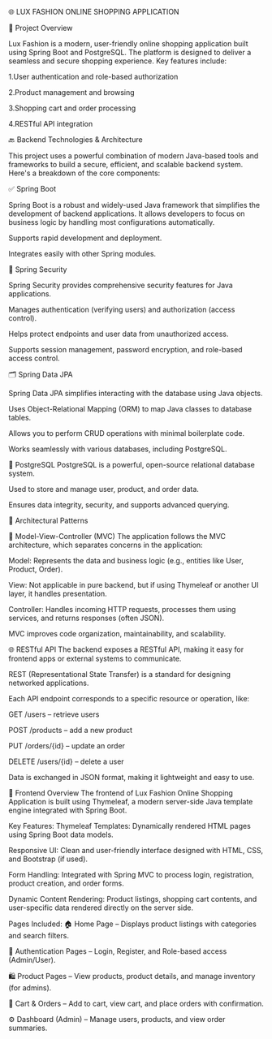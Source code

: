 🌐 LUX FASHION ONLINE SHOPPING APPLICATION

📄 Project Overview


Lux Fashion is a modern, user-friendly online shopping application built using Spring Boot and PostgreSQL. The platform is designed to deliver a seamless and secure shopping experience.
Key features include:

1.User authentication and role-based authorization

2.Product management and browsing

3.Shopping cart and order processing

4.RESTful API integration

🔙 Backend Technologies & Architecture

This project uses a powerful combination of modern Java-based tools and frameworks to build a secure, efficient, and scalable backend system. Here's a breakdown of the core components:

✅ Spring Boot

Spring Boot is a robust and widely-used Java framework that simplifies the development of backend applications. It allows developers to focus on business logic by handling most configurations automatically.

Supports rapid development and deployment.

Integrates easily with other Spring modules.

🔐 Spring Security

Spring Security provides comprehensive security features for Java applications.

Manages authentication (verifying users) and authorization (access control).

Helps protect endpoints and user data from unauthorized access.

Supports session management, password encryption, and role-based access control.

🗂️ Spring Data JPA

Spring Data JPA simplifies interacting with the database using Java objects.

Uses Object-Relational Mapping (ORM) to map Java classes to database tables.

Allows you to perform CRUD operations with minimal boilerplate code.

Works seamlessly with various databases, including PostgreSQL.

🐘 PostgreSQL
PostgreSQL is a powerful, open-source relational database system.

Used to store and manage user, product, and order data.

Ensures data integrity, security, and supports advanced querying.

🧱 Architectural Patterns

🧭 Model-View-Controller (MVC)
The application follows the MVC architecture, which separates concerns in the application:

Model: Represents the data and business logic (e.g., entities like User, Product, Order).

View: Not applicable in pure backend, but if using Thymeleaf or another UI layer, it handles presentation.

Controller: Handles incoming HTTP requests, processes them using services, and returns responses (often JSON).

MVC improves code organization, maintainability, and scalability.

🌐 RESTful API
The backend exposes a RESTful API, making it easy for frontend apps or external systems to communicate.

REST (Representational State Transfer) is a standard for designing networked applications.

Each API endpoint corresponds to a specific resource or operation, like:

GET /users – retrieve users

POST /products – add a new product

PUT /orders/{id} – update an order

DELETE /users/{id} – delete a user

Data is exchanged in JSON format, making it lightweight and easy to use.




🎨 Frontend Overview
The frontend of Lux Fashion Online Shopping Application is built using Thymeleaf, a modern server-side Java template engine integrated with Spring Boot.

Key Features:
Thymeleaf Templates: Dynamically rendered HTML pages using Spring Boot data models.

Responsive UI: Clean and user-friendly interface designed with HTML, CSS, and Bootstrap (if used).

Form Handling: Integrated with Spring MVC to process login, registration, product creation, and order forms.

Dynamic Content Rendering: Product listings, shopping cart contents, and user-specific data rendered directly on the server side.

Pages Included:
🏠 Home Page – Displays product listings with categories and search filters.

🔐 Authentication Pages – Login, Register, and Role-based access (Admin/User).

🛍️ Product Pages – View products, product details, and manage inventory (for admins).

🛒 Cart & Orders – Add to cart, view cart, and place orders with confirmation.

⚙️ Dashboard (Admin) – Manage users, products, and view order summaries.

